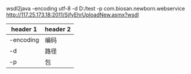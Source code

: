 wsdl2java -encoding utf-8 -d D:/test -p com.biosan.newborn.webservice http://117.25.173.18:2011/SjfyEhrUploadNew.asmx?wsdl


header 1 | header 2
---|---
-encoding | 编码
-d | 路径
-p | 包

